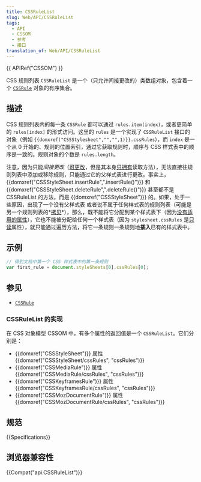 ```yaml
---
title: CSSRuleList
slug: Web/API/CSSRuleList
tags:
  - API
  - CSSOM
  - 参考
  - 接口
translation_of: Web/API/CSSRuleList
---
```

{{ APIRef("CSSOM") }}

CSS 规则列表 `CSSRuleList` 是一个（只允许间接更改的）类数组对象，包含着一个 [`CSSRule`](/zh-CN/docs/Web/API/CSSRule) 对象的有序集合。

## 描述

CSS 规则列表内的每一条 `CSSRule` 都可以通过 `rules.item(index)`，或者更简单的 `rules[index]` 的形式访问。这里的 `rules` 是一个实现了 `CSSRuleList` 接口的对象（例如 `{{domxref("CSSStylesheet","","",1)}}.cssRules`），而 `index` 是一个从 0 开始的、规则的位置索引，通过它获取规则时，顺序与 CSS 样式表中的顺序是一致的。规则对象的个数是 `rules.length`。

注意，因为只能*间接更改*（[可更改](https://www.w3.org/TR/cssom/#cssstylesheet)，但是其本身[只拥有](https://www.w3.org/TR/cssom/#cssrulelist)读取方法），无法直接往规则列表中添加或移除规则，只能通过它的父样式表进行更改。事实上，{{domxref("CSSStyleSheet.insertRule",".insertRule()")}} 和 {{domxref("CSSStyleSheet.deleteRule",".deleteRule()")}} 甚至都不是 CSSRuleList 的方法，而是 {{domxref("CSSStyleSheet")}} 的。如果，处于一些原因，出现了一个没有父样式表 或者说不属于任何样式表的规则列表（可能是另一个规则列表的*[拷贝](https://www.w3.org/TR/cssom/#cssstylesheet)*），那么，既不能将它分配到某个样式表下（因为[没有适用的属性](https://www.w3.org/TR/cssom/#cssrulelist)），它也不能被分配给任何一个样式表（因为 `stylesheet.cssRules` 是[只读](https://www.w3.org/TR/cssom/#cssstylesheet)属性），就只能通过遍历方法，将它一条规则一条规则地**插入**已有的样式表中。

## 示例

```js
// 得到文档中第一个 CSS 样式表中的第一条规则
var first_rule = document.styleSheets[0].cssRules[0];
```

## 参见

- [`CSSRule`](/zh-CN/docs/Web/API/CSSRule)

### CSSRuleList 的实现

在 CSS 对象模型 CSSOM 中，有多个属性的返回值是一个 `CSSRuleList`。它们分别是：

- {{domxref("CSSStyleSheet")}} 属性 {{domxref("CSSStyleSheet/cssRules", "cssRules")}}
- {{domxref("CSSMediaRule")}} 属性 {{domxref("CSSMediaRule/cssRules", "cssRules")}}
- {{domxref("CSSKeyframesRule")}} 属性 {{domxref("CSSKeyframesRule/cssRules", "cssRules")}}
- {{domxref("CSSMozDocumentRule")}} 属性 {{domxref("CSSMozDocumentRule/cssRules", "cssRules")}}

## 规范

{{Specifications}}

## 浏览器兼容性

{{Compat("api.CSSRuleList")}}
